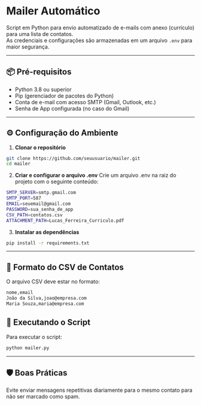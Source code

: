 # Mailer Automático

Script em Python para envio automatizado de e-mails com anexo (currículo) para uma lista de contatos.  
As credenciais e configurações são armazenadas em um arquivo `.env` para maior segurança.

---

## 📦 Pré-requisitos

- Python 3.8 ou superior
- Pip (gerenciador de pacotes do Python)
- Conta de e-mail com acesso SMTP (Gmail, Outlook, etc.)
- Senha de App configurada (no caso do Gmail)

---

## ⚙️ Configuração do Ambiente

1. **Clonar o repositório**
```bash
git clone https://github.com/seuusuario/mailer.git
cd mailer
```

2. **Criar e configurar o arquivo .env**
Crie um arquivo .env na raiz do projeto com o seguinte conteúdo:

```bash
SMTP_SERVER=smtp.gmail.com
SMTP_PORT=587
EMAIL=seuemail@gmail.com
PASSWORD=sua_senha_de_app
CSV_PATH=contatos.csv
ATTACHMENT_PATH=Lucas_Ferreira_Curriculo.pdf
```

3. **Instalar as dependências**
```bash
pip install -r requirements.txt
```

---


## 📄 Formato do CSV de Contatos
O arquivo CSV deve estar no formato:

```bash
nome,email
João da Silva,joao@empresa.com
Maria Souza,maria@empresa.com
```

## 🚀 Executando o Script
Para executar o script:

```bash
python mailer.py
```
---

## 🛡️ Boas Práticas

Evite enviar mensagens repetitivas diariamente para o mesmo contato para não ser marcado como spam.


